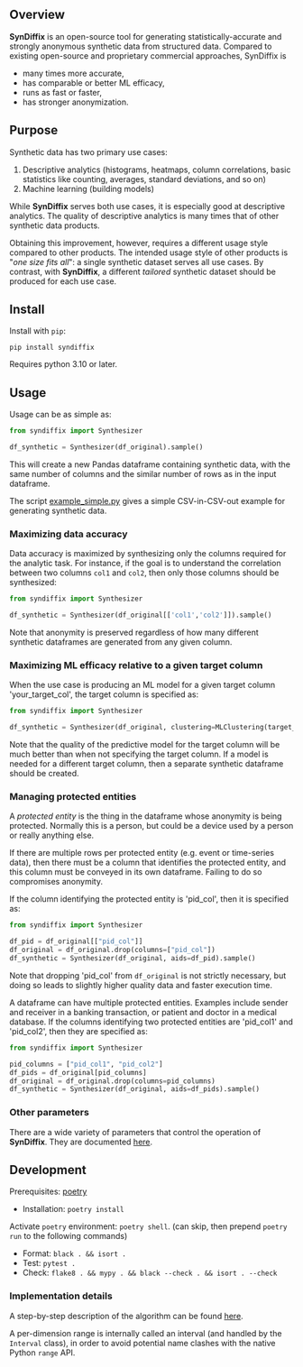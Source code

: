 ## Overview

**SynDiffix** is an open-source tool for generating statistically-accurate and strongly anonymous synthetic data from structured data. Compared to existing open-source and proprietary commercial approaches, SynDiffix is

- many times more accurate,
- has comparable or better ML efficacy,
- runs as fast or faster,
- has stronger anonymization.

## Purpose

Synthetic data has two primary use cases:

1. Descriptive analytics (histograms, heatmaps, column correlations, basic statistics like counting, averages, standard deviations, and so on)
2. Machine learning (building models)

While **SynDiffix** serves both use cases, it is especially good at descriptive analytics. The quality of descriptive analytics is many times that of other synthetic data products.

Obtaining this improvement, however, requires a different usage style compared to other products. The intended usage style of other products is "*one size fits all*": a single synthetic dataset serves all use cases. By contrast, with **SynDiffix**, a different *tailored* synthetic dataset should be produced for each use case.

## Install

Install with `pip`:

`pip install syndiffix`

Requires python 3.10 or later.

## Usage

Usage can be as simple as:

```py
from syndiffix import Synthesizer

df_synthetic = Synthesizer(df_original).sample()
```

This will create a new Pandas dataframe containing synthetic data, with the same number of columns and the similar number of rows as in the input dataframe.

The script [example_simple.py](example_simple.py) gives a simple CSV-in-CSV-out example for generating synthetic data.

### Maximizing data accuracy

Data accuracy is maximized by synthesizing only the columns required for the analytic task. For instance, if the goal is to understand the correlation between two columns `col1` and `col2`, then only those columns should be synthesized:

```py
from syndiffix import Synthesizer

df_synthetic = Synthesizer(df_original[['col1','col2']]).sample()
```

Note that anonymity is preserved regardless of how many different synthetic dataframes are generated from any given column.

### Maximizing ML efficacy relative to a given target column

When the use case is producing an ML model for a given target column 'your_target_col', the target column is specified as:

```py
from syndiffix import Synthesizer

df_synthetic = Synthesizer(df_original, clustering=MLClustering(target_column='your_target_col'))
```

Note that the quality of the predictive model for the target column will be much better than when not specifying the target column. If a model is needed for a different target column, then a separate synthetic dataframe should be created.

### Managing protected entities

A *protected entity* is the thing in the dataframe whose anonymity is being protected. Normally this is a person, but could be a device used by a person or really anything else.

If there are multiple rows per protected entity (e.g. event or time-series data), then there must be a column that identifies the protected entity, and this column must be conveyed in its own dataframe. Failing to do so compromises anonymity.

If the column identifying the protected entity is 'pid_col', then it is specified as:

```py
from syndiffix import Synthesizer

df_pid = df_original[["pid_col"]]
df_original = df_original.drop(columns=["pid_col"])
df_synthetic = Synthesizer(df_original, aids=df_pid).sample()
```

Note that dropping 'pid_col' from `df_original` is not strictly necessary, but doing so leads to slightly higher quality data and faster execution time.

A dataframe can have multiple protected entities. Examples include sender and receiver in a banking transaction, or patient and doctor in a medical database. If the columns identifying two protected entities are 'pid_col1' and 'pid_col2', then they are specified as:

```py
from syndiffix import Synthesizer

pid_columns = ["pid_col1", "pid_col2"]
df_pids = df_original[pid_columns]
df_original = df_original.drop(columns=pid_columns)
df_synthetic = Synthesizer(df_original, aids=df_pids).sample()
```

### Other parameters

There are a wide variety of parameters that control the operation of **SynDiffix**. They are documented [here](docs/parameters.md).

## Development

Prerequisites: [poetry](https://python-poetry.org/docs/#installing-with-the-official-installer)

- Installation: `poetry install`

Activate `poetry` environment: `poetry shell`. (can skip, then prepend `poetry run` to the following commands)

- Format: `black . && isort .`
- Test: `pytest .`
- Check: `flake8 . && mypy . && black --check . && isort . --check`

### Implementation details

A step-by-step description of the algorithm can be found [here](docs/algorithm.md).

A per-dimension range is internally called an interval (and handled by the `Interval` class), in order to avoid
potential name clashes with the native Python `range` API.
